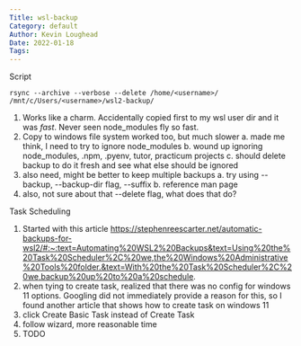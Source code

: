```yaml
---
Title: wsl-backup
Category: default
Author: Kevin Loughead
Date: 2022-01-18
Tags:
---
```


Script

```
rsync --archive --verbose --delete /home/<username>/ /mnt/c/Users/<username>/wsl2-backup/
```

1. Works like a charm. Accidentally copied first to my wsl
   user dir and it was _fast_. Never seen node_modules fly so
   fast.
2. Copy to windows file system worked too, but much slower
   a. made me think, I need to try to ignore node_modules
   b. wound up ignoring node_modules, .npm, .pyenv, tutor, practicum projects
   c. should delete backup to do it fresh and see what else should be ignored
3. also need, might be better to keep multiple backups
   a. try using --backup, --backup-dir flag, --suffix
   b. reference man page
4. also, not sure about that --delete flag, what does that do?

Task Scheduling

1. Started with this article https://stephenreescarter.net/automatic-backups-for-wsl2/#:~:text=Automating%20WSL2%20Backups&text=Using%20the%20Task%20Scheduler%2C%20we,the%20Windows%20Administrative%20Tools%20folder.&text=With%20the%20Task%20Scheduler%2C%20we,backup%20up%20to%20a%20schedule.
2. when tying to create task, realized that there was no config for
   windows 11 options. Googling did not immediately provide a reason for
   this, so I found another article that shows how to create task on
   windows 11
3. click Create Basic Task instead of Create Task
4. follow wizard, more reasonable time
5. TODO
